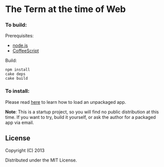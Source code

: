 The Term at the time of Web
===========================

### To build:

Prerequisites:

* [node.js](http://nodejs.org/)
* [CoffeeScript](http://coffeescript.org/)

Build:

	npm install
    cake deps
    cake build

### To install:

Please read [here](http://developer.chrome.com/extensions/getstarted.html#unpacked) to learn how to load an unpackaged app.

__Note__: This is a startup project, so you will find no public distribution at this time. If you want to try, build it yourself, or ask the author for a packaged app via email.


## License

Copyright (C) 2013

Distributed under the MIT License.
